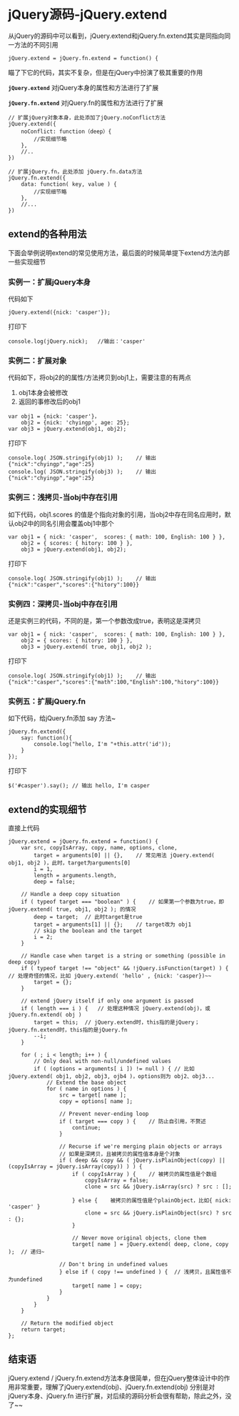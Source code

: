 # jQuery源码-jQuery.extend
从jQuery的源码中可以看到，jQuery.extend和jQuery.fn.extend其实是同指向同一方法的不同引用

```
jQuery.extend = jQuery.fn.extend = function() {
```
瞄了下它的代码，其实不复杂，但是在jQuery中扮演了极其重要的作用

**`jQuery.extend`** 对jQuery本身的属性和方法进行了扩展

**`jQuery.fn.extend`** 对jQuery.fn的属性和方法进行了扩展

```
// 扩展jQuery对象本身，此处添加了jQuery.noConflict方法
jQuery.extend({
	noConflict: function（deep）{
		//实现细节略
	},
	//..
})

// 扩展jQuery.fn，此处添加 jQuery.fn.data方法
jQuery.fn.extend({
	data: function( key, value ) {
		//实现细节略
	},
	//...
})
````

## extend的各种用法
下面会举例说明extend的常见使用方法，最后面的时候简单提下extend方法内部一些实现细节

### 实例一：扩展jQuery本身
代码如下

```
jQuery.extend({nick: 'casper'});
```
打印下

```
console.log(jQuery.nick);	//输出：'casper'
```

### 实例二：扩展对象
代码如下，将obj2的的属性/方法拷贝到obj1上，需要注意的有两点

1. obj1本身会被修改
2. 返回的事修改后的obj1

```
var obj1 = {nick: 'casper'}，
	obj2 = {nick: 'chyingp', age: 25};
var obj3 = jQuery.extend(obj1, obj2);
```
打印下

```
console.log( JSON.stringify(obj1) );	// 输出 {"nick":"chyingp","age":25}
console.log( JSON.stringify(obj3) );	// 输出 {"nick":"chyingp","age":25}
```

### 实例三：浅拷贝-当obj中存在引用
如下代码，obj1.scores 的值是个指向对象的引用，当obj2中存在同名应用时，默认obj2中的同名引用会覆盖obj1中那个

```
var obj1 = { nick: 'casper',  scores: { math: 100, English: 100 } },
	obj2 = { scores: { hitory: 100 } },
	obj3 = jQuery.extend(obj1, obj2);
```
打印下

```
console.log( JSON.stringify(obj1) );	// 输出 {"nick":"casper","scores":{"hitory":100}}
```

### 实例四：深拷贝-当obj中存在引用
还是实例三的代码，不同的是，第一个参数改成true，表明这是深拷贝

```
var obj1 = { nick: 'casper',  scores: { math: 100, English: 100 } },
	obj2 = { scores: { hitory: 100 } },
	obj3 = jQuery.extend( true, obj1, obj2 );
```
打印下

```
console.log( JSON.stringify(obj1) );	// 输出 {"nick":"casper","scores":{"math":100,"English":100,"hitory":100}}
```

### 实例五：扩展jQuery.fn
如下代码，给jQuery.fn添加 say 方法~

```
jQuery.fn.extend({
	say: function(){
		console.log("hello, I'm "+this.attr('id'));
	}
});
```

打印下

```
$('#casper').say();	// 输出 hello, I'm casper
```

## extend的实现细节
直接上代码

```
jQuery.extend = jQuery.fn.extend = function() {
	var src, copyIsArray, copy, name, options, clone,
		target = arguments[0] || {},	// 常见用法 jQuery.extend( obj1, obj2 )，此时，target为arguments[0]
		i = 1,
		length = arguments.length,
		deep = false;

	// Handle a deep copy situation
	if ( typeof target === "boolean" ) {	// 如果第一个参数为true，即 jQuery.extend( true, obj1, obj2 ); 的情况
		deep = target;	// 此时target是true
		target = arguments[1] || {};	// target改为 obj1
		// skip the boolean and the target
		i = 2;
	}

	// Handle case when target is a string or something (possible in deep copy)
	if ( typeof target !== "object" && !jQuery.isFunction(target) ) {  // 处理奇怪的情况，比如 jQuery.extend( 'hello' , {nick: 'casper})~~
		target = {};
	}

	// extend jQuery itself if only one argument is passed
	if ( length === i ) {	// 处理这种情况 jQuery.extend(obj)，或 jQuery.fn.extend( obj )
		target = this;	// jQuery.extend时，this指的是jQuery；jQuery.fn.extend时，this指的是jQuery.fn
		--i;
	}

	for ( ; i < length; i++ ) {
		// Only deal with non-null/undefined values
		if ( (options = arguments[ i ]) != null ) {	// 比如 jQuery.extend( obj1, obj2, obj3, ojb4 )，options则为 obj2、obj3...
			// Extend the base object
			for ( name in options ) {
				src = target[ name ];
				copy = options[ name ];

				// Prevent never-ending loop
				if ( target === copy ) {	// 防止自引用，不赘述
					continue;
				}

				// Recurse if we're merging plain objects or arrays
				// 如果是深拷贝，且被拷贝的属性值本身是个对象
				if ( deep && copy && ( jQuery.isPlainObject(copy) || (copyIsArray = jQuery.isArray(copy)) ) ) {
					if ( copyIsArray ) {	// 被拷贝的属性值是个数组
						copyIsArray = false;
						clone = src && jQuery.isArray(src) ? src : [];

					} else {	被拷贝的属性值是个plainObject，比如{ nick: 'casper' }
						clone = src && jQuery.isPlainObject(src) ? src : {};
					}

					// Never move original objects, clone them
					target[ name ] = jQuery.extend( deep, clone, copy );  // 递归~

				// Don't bring in undefined values
				} else if ( copy !== undefined ) {	// 浅拷贝，且属性值不为undefined
					target[ name ] = copy;
				}
			}
		}
	}

	// Return the modified object
	return target;
};
```
## 结束语
jQuery.extend / jQuery.fn.extend方法本身很简单，但在jQuery整体设计中的作用非常重要，理解了jQuery.extend(obj)、jQuery.fn.extend(obj) 分别是对jQuery本身、jQuery.fn 进行扩展，对后续的源码分析会很有帮助，除此之外，没了~~